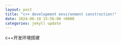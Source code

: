 ```yaml
---
layout: post
title: "c++ development environment construction!"
date: 2024-06-10 15:56:00 +0000
categories: jekyll update
---
```


c++开发环境搭建

